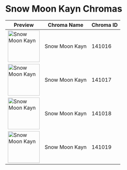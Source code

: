 # Snow Moon Kayn Chromas

| Preview | Chroma Name | Chroma ID |
|---|---|---|
| <img src='https://raw.communitydragon.org/latest/plugins/rcp-be-lol-game-data/global/default/v1/champion-chroma-images/141/141016.png' alt='Snow Moon Kayn' width='100'> | Snow Moon Kayn | 141016 |
| <img src='https://raw.communitydragon.org/latest/plugins/rcp-be-lol-game-data/global/default/v1/champion-chroma-images/141/141017.png' alt='Snow Moon Kayn' width='100'> | Snow Moon Kayn | 141017 |
| <img src='https://raw.communitydragon.org/latest/plugins/rcp-be-lol-game-data/global/default/v1/champion-chroma-images/141/141018.png' alt='Snow Moon Kayn' width='100'> | Snow Moon Kayn | 141018 |
| <img src='https://raw.communitydragon.org/latest/plugins/rcp-be-lol-game-data/global/default/v1/champion-chroma-images/141/141019.png' alt='Snow Moon Kayn' width='100'> | Snow Moon Kayn | 141019 |
